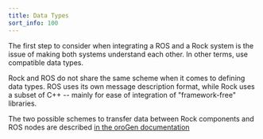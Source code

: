 ```yaml
---
title: Data Types
sort_info: 100
---
```

The first step to consider when integrating a ROS and a Rock system is the issue
of making both systems understand each other. In other terms, use compatible
data types.

Rock and ROS do not share the same scheme when it comes to defining data types.
ROS uses its own message description format, while Rock uses a subset of C++ --
mainly for ease of integration of "framework-free" libraries.

The two possible schemes to transfer data between Rock components and ROS nodes
are described [in the oroGen documentation](../orogen/transports/ros.html)
